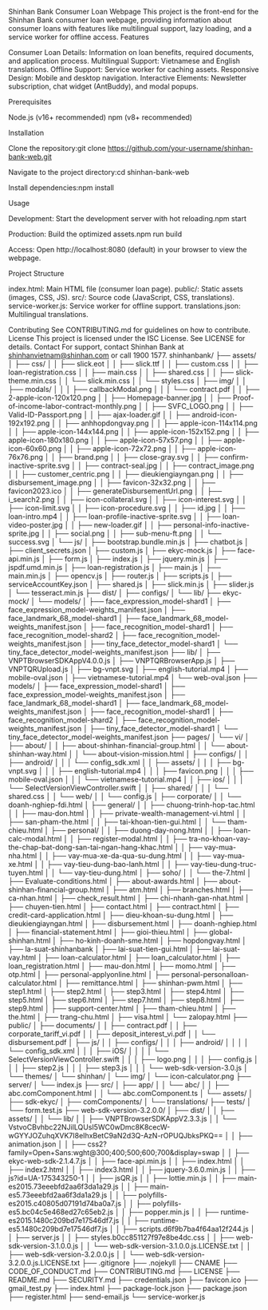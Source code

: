 Shinhan Bank Consumer Loan Webpage
This project is the front-end for the Shinhan Bank consumer loan webpage, providing information about consumer loans with features like multilingual support, lazy loading, and a service worker for offline access.
Features

Consumer Loan Details: Information on loan benefits, required documents, and application process.
Multilingual Support: Vietnamese and English translations.
Offline Support: Service worker for caching assets.
Responsive Design: Mobile and desktop navigation.
Interactive Elements: Newsletter subscription, chat widget (AntBuddy), and modal popups.

Prerequisites

Node.js (v16+ recommended)
npm (v8+ recommended)

Installation

Clone the repository:git clone https://github.com/your-username/shinhan-bank-web.git


Navigate to the project directory:cd shinhan-bank-web


Install dependencies:npm install



Usage

Development: Start the development server with hot reloading.npm start


Production: Build the optimized assets.npm run build


Access: Open http://localhost:8080 (default) in your browser to view the webpage.

Project Structure

index.html: Main HTML file (consumer loan page).
public/: Static assets (images, CSS, JS).
src/: Source code (JavaScript, CSS, translations).
service-worker.js: Service worker for offline support.
translations.json: Multilingual translations.

Contributing
See CONTRIBUTING.md for guidelines on how to contribute.
License
This project is licensed under the ISC License. See LICENSE for details.
Contact
For support, contact Shinhan Bank at shinhanvietnam@shinhan.com or call 1900 1577.
shinhanbank/
├── assets/
│   ├── css/
│   │   ├── slick.eot
│   │   ├── slick.ttf
│   │   ├── custom.css
│   │   ├── loan-registration.css
│   │   ├── main.css
│   │   ├── shared.css
│   │   ├── slick-theme.min.css
│   │   └── slick.min.css
│   │   └── styles.css
│   ├── img/
│   │   ├── modals/
│   │   │   ├── callbackModal.png
│   │   │   └── contract.pdf
│   │   ├── 2-apple-icon-120x120.png
│   │   ├── Homepage-banner.jpg
│   │   ├── Proof-of-income-labor-contract-monthly.png
│   │   ├── SVFC_LOGO.png
│   │   ├── Valid-ID-Passport.png
│   │   ├── ajax-loader.gif
│   │   ├── android-icon-192x192.png
│   │   ├── anhhopdongvay.png
│   │   ├── apple-icon-114x114.png
│   │   ├── apple-icon-144x144.png
│   │   ├── apple-icon-152x152.png
│   │   ├── apple-icon-180x180.png
│   │   ├── apple-icon-57x57.png
│   │   ├── apple-icon-60x60.png
│   │   ├── apple-icon-72x72.png
│   │   ├── apple-icon-76x76.png
│   │   ├── brand.png
│   │   ├── close-gray.svg
│   │   ├── confirm-inactive-sprite.svg
│   │   ├── contract-seal.jpg
│   │   ├── contract_image.png
│   │   ├── customer_centric.png
│   │   ├── dieukiengiayngan.png
│   │   ├── disbursement_image.png
│   │   ├── favicon-32x32.png
│   │   ├── favicon2023.ico
│   │   ├── generateDisbursementUrl.png
│   │   ├── i_search2.png
│   │   ├── icon-collateral.svg
│   │   ├── icon-interest.svg
│   │   ├── icon-limit.svg
│   │   ├── icon-procedure.svg
│   │   ├── id.jpg
│   │   ├── loan-intro.mp4
│   │   ├── loan-profile-inactive-sprite.svg
│   │   ├── loan-video-poster.jpg
│   │   ├── new-loader.gif
│   │   ├── personal-info-inactive-sprite.jpg
│   │   ├── social.png
│   │   ├── sub-menu-ft.png
│   │   └── success.svg
│   └── js/
│       ├── bootstrap.bundle.min.js
│       ├── chatbot.js
│       ├── client_secrets.json
│       ├── custom.js
│       ├── ekyc-mock.js
│       ├── face-api.min.js
│       ├── form.js
│       ├── index.js
│       ├── jquery.min.js
│       ├── jspdf.umd.min.js
│       ├── loan-registration.js
│       ├── main.js
│       ├── main.min.js
│       ├── opencv.js
│       ├── router.js
│       ├── scripts.js
│       ├── serviceAccountKey.json
│       ├── shared.js
│       ├── slick.min.js
│       ├── slider.js
│       └── tesseract.min.js
├── dist/
│   ├── configs/
│   └── lib/
├── ekyc-mock/
│   └── models/
│       ├── face_expression_model-shard1
│       ├── face_expression_model-weights_manifest.json
│       ├── face_landmark_68_model-shard1
│       ├── face_landmark_68_model-weights_manifest.json
│       ├── face_recognition_model-shard1
│       ├── face_recognition_model-shard2
│       ├── face_recognition_model-weights_manifest.json
│       ├── tiny_face_detector_model-shard1
│       └── tiny_face_detector_model-weights_manifest.json
├── lib/
│   ├── VNPTBrowserSDKAppV4.0.0.js
│   ├── VNPTQRBrowserApp.js
│   ├── VNPTQRUpload.js
│   ├── bg-vnpt.svg
│   ├── english-tutorial.mp4
│   ├── mobile-oval.json
│   ├── vietnamese-tutorial.mp4
│   └── web-oval.json
├── models/
│   ├── face_expression_model-shard1
│   ├── face_expression_model-weights_manifest.json
│   ├── face_landmark_68_model-shard1
│   ├── face_landmark_68_model-weights_manifest.json
│   ├── face_recognition_model-shard1
│   ├── face_recognition_model-shard2
│   ├── face_recognition_model-weights_manifest.json
│   ├── tiny_face_detector_model-shard1
│   └── tiny_face_detector_model-weights_manifest.json
├── pages/
│   └── vi/
│       ├── about/
│       │   ├── about-shinhan-financial-group.html
│       │   └── about-shinhan-way.html
│       │   └── about-vision-mission.html
│       ├── configs/
│       │   ├── android/
│       │   │   └── config_sdk.xml
│       │   ├── assets/
│       │   │   ├── bg-vnpt.svg
│       │   │   ├── english-tutorial.mp4
│       │   │   ├── favicon.png
│       │   │   ├── mobile-oval.json
│       │   │   └── vietnamese-tutorial.mp4
│       │   ├── ios/
│       │   │   └── SelectVersionViewController.swift
│       │   ├── shared/
│       │   │   └── shared.css
│       │   └── web/
│       │       └── config.js
│       ├── corporate/
│       │   └── doanh-nghiep-fdi.html
│       ├── general/
│       │   ├── chuong-trinh-hop-tac.html
│       │   ├── mau-don.html
│       │   ├── private-wealth-management-vi.html
│       │   ├── san-pham-the.html
│       │   ├── tai-khoan-tien-gui.html
│       │   └── tham-chieu.html
│       ├── personal/
│       │   ├── duong-day-nong.html
│       │   ├── loan-calc-modal.html
│       │   ├── register-modal.html
│       │   ├── tra-no-khoan-vay-the-chap-bat-dong-san-tai-ngan-hang-khac.html
│       │   ├── vay-mua-nha.html
│       │   ├── vay-mua-xe-da-qua-su-dung.html
│       │   ├── vay-mua-xe.html
│       │   ├── vay-tieu-dung-bao-lanh.html
│       │   ├── vay-tieu-dung-truc-tuyen.html
│       │   └── vay-tieu-dung.html
│       ├── soho/
│       │   └── the-7.html
│       ├── Evaluate-conditions.html
│       ├── about-awards.html
│       ├── about-shinhan-financial-group.html
│       ├── atm.html
│       ├── branches.html
│       ├── ca-nhan.html
│       ├── check_result.html
│       ├── chi-nhanh-gan-nhat.html
│       ├── chuyen-tien.html
│       ├── contact.html
│       ├── contract.html
│       ├── credit-card-application.html
│       ├── dieu-khoan-su-dung.html
│       ├── dieukiengiayngan.html
│       ├── disbursement.html
│       ├── doanh-nghiep.html
│       ├── financial-statement.html
│       ├── gioi-thieu.html
│       ├── global-shinhan.html
│       ├── ho-kinh-doanh-sme.html
│       ├── hopdongvay.html
│       ├── la-suat-shinhanbank
│       ├── lai-suat-tien-gui.html
│       ├── lai-suat-vay.html
│       ├── loan-calculator.html
│       ├── loan_calculator.html
│       ├── loan_registration.html
│       ├── mau-don.html
│       ├── momo.html
│       ├── otp.html
│       ├── personal-applyonline.html
│       ├── personal-personalloan-calculator.html
│       ├── remittance.html
│       ├── shinhan-pwm.html
│       ├── step1.html
│       ├── step2.html
│       ├── step3.html
│       ├── step4.html
│       ├── step5.html
│       ├── step6.html
│       ├── step7.html
│       ├── step8.html
│       ├── step9.html
│       ├── support-center.html
│       ├── tham-chieu.html
│       ├── the.html
│       ├── trang-chu.html
│       ├── visa.html
│       └── zalopay.html
├── public/
│   ├── documents/
│   │   ├── contract.pdf
│   │   ├── corporate_tariff_vi.pdf
│   │   ├── deposit_interest_vi.pdf
│   │   └── disbursement.pdf
│   ├── js/
│   │   ├── configs/
│   │   │   ├── android/
│   │   │   │   └── config_sdk.xml
│   │   │   ├── iOS/
│   │   │   │   └── SelectVersionViewController.swift
│   │   │   ├── logo.png
│   │   │   ├── config.js
│   │   │   ├── step2.js
│   │   │   ├── step3.js
│   │   │   └── web-sdk-version-3.0.js
│   └── themes/
│       └── shinhan/
│           └── img/
│               └── icon-calculator.png
├── server/
│   └── index.js
├── src/
│   ├── app/
│   │   └── abc/
│   │       ├── abc.comComponent.html
│   │       └── abc.comComponent.ts
│   └── assets/
│       ├── sdk-ekyc/
│       ├── comComponents/
│       └── translations/
├── tests/
│   └── form.test.js
├── web-sdk-version-3.2.0.0/
│   ├── dist/
│   │   ├── assets/
│   │   └── lib/
│   │       ├── VNPTBrowserSDKAppV2.3.3.js
│   │       └── VstvoCBvhbc22NJilLQUsI5WC0wDmc8K8cecW-wGYYJOZuhqXVK7I8eIhxBetC9aN2d3Q-AzN-rOPUQJbksPKQ==
│   │       ├── animation.json
│   │       ├── css2?family=Open+Sans:wght@300;400;500;600;700&display=swap
│   │       ├── ekyc-web-sdk-2.1.4.7.js
│   │       ├── face-api.min.js
│   │       ├── index.html
│   │       ├── index2.html
│   │       ├── index3.html
│   │       ├── jquery-3.6.0.min.js
│   │       ├── js?id=UA-175343250-1
│   │       ├── jsQR.js
│   │       ├── lottie.min.js
│   │       ├── main-es2015.73eeebfd2aa6f3da1a29.js
│   │       ├── main-es5.73eeebfd2aa6f3da1a29.js
│   │       ├── polyfills-es2015.c40805d07191d74ba0a7.js
│   │       ├── polyfills-es5.bc04c5e468ed27c65eb2.js
│   │       ├── popper.min.js
│   │       ├── runtime-es2015.1480c209bd7e17546df7.js
│   │       ├── runtime-es5.1480c209bd7e17546df7.js
│   │       ├── scripts.d6f9b7ba4f64aa12f244.js
│   │       ├── server.js
│   │       ├── styles.b0cc851127f97e8be4dc.css
│   │       ├── web-sdk-version-3.1.0.0.js
│   │       └── web-sdk-version-3.1.0.0.js.LICENSE.txt
│   │       ├── web-sdk-version-3.2.0.0.js
│   │       └── web-sdk-version-3.2.0.0.js.LICENSE.txt
├── .gitignore
├── .nojekyll
├── CNAME
├── CODE_OF_CONDUCT.md
├── CONTRIBUTING.md
├── LICENSE
├── README.md
├── SECURITY.md
├── credentials.json
├── favicon.ico
├── gmail_test.py
├── index.html
├── package-lock.json
├── package.json
├── register.html
├── send-email.js
└── service-worker.js
